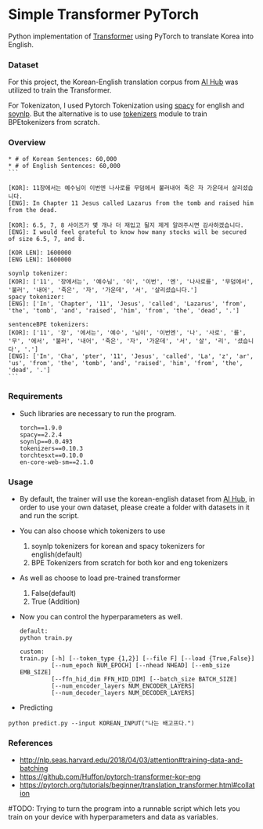 # Simple Transformer PyTorch

Python implementation of [Transformer](http://nlp.seas.harvard.edu/2018/04/03/attention#training-data-and-batching) using PyTorch to translate Korea into English.


### Dataset
For this project, the Korean-English translation corpus from [AI Hub](https://aihub.or.kr/aidata/87/download) was utilized to train the Transformer. 

For Tokenizaton, I used Pytorch Tokenization using [spacy](https://spacy.io) for english and [soynlp](https://github.com/lovit/soynlp#vectorizer). But the alternative is to use [tokenizers](https://huggingface.co/docs/tokenizers/python/latest/api/reference.html#tokenizer) module to train BPEtokenizers from scratch.

### Overview
    * # of Korean Sentences: 60,000
    * # of English Sentences: 60,000
    ```

    [KOR]: 11장에서는 예수님이 이번엔 나사로를 무덤에서 불러내어 죽은 자 가운데서 살리셨습니다.
    [ENG]: In Chapter 11 Jesus called Lazarus from the tomb and raised him from the dead.

    [KOR]: 6.5, 7, 8 사이즈가 몇 개나 더 재입고 될지 제게 알려주시면 감사하겠습니다.
    [ENG]: I would feel grateful to know how many stocks will be secured of size 6.5, 7, and 8.

    [KOR LEN]: 1600000
    [ENG LEN]: 1600000

    soynlp tokenizer:
    [KOR]: ['11', '장에서는', '예수님', '이', '이번', '엔', '나사로를', '무덤에서', '불러', '내어', '죽은', '자', '가운데', '서', '살리셨습니다.']
    spacy tokenizer:
    [ENG]: ['In', 'Chapter', '11', 'Jesus', 'called', 'Lazarus', 'from', 'the', 'tomb', 'and', 'raised', 'him', 'from', 'the', 'dead', '.']

    sentenceBPE tokenizers:
    [KOR]: ['11', '장', '에서는', '예수', '님이', '이번엔', '나', '사로', '를', '무', '에서', '불러', '내어', '죽은', '자', '가운데', '서', '살', '리', '셨습니다', '.']
    [ENG]: ['In', 'Cha', 'pter', '11', 'Jesus', 'called', 'La', 'z', 'ar', 'us', 'from', 'the', 'tomb', 'and', 'raised', 'him', 'from', 'the', 'dead', '.']    
    ```

### Requirements
* Such libraries are necessary to run the program.
    ```
    torch==1.9.0
    spacy==2.2.4
    soynlp==0.0.493
    tokenizers==0.10.3
    torchtesxt==0.10.0
    en-core-web-sm==2.1.0
    ```

### Usage
* By default, the trainer will use the korean-english dataset from [AI Hub](https://aihub.or.kr/aidata/87/download), in order to use your own dataset, please create a folder with datasets in it and run the script.

* You can also choose which tokenizers to use
    1. soynlp tokenizers for korean and spacy tokenizers for english(default)
    2. BPE Tokenizers from scratch for both kor and eng tokenizers

* As well as choose to load pre-trained transformer
    1. False(default)
    2. True
(Addition)
* Now you can control the hyperparameters as well.
    ```
    default:
    python train.py

    custom:
    train.py [-h] [--token_type {1,2}] [--file F] [--load {True,False}]
             [--num_epoch NUM_EPOCH] [--nhead NHEAD] [--emb_size EMB_SIZE]
             [--ffn_hid_dim FFN_HID_DIM] [--batch_size BATCH_SIZE]
             [--num_encoder_layers NUM_ENCODER_LAYERS]
             [--num_decoder_layers NUM_DECODER_LAYERS]
    ```

* Predicting
```
python predict.py --input KOREAN_INPUT("나는 배고프다.")
```

### References
* http://nlp.seas.harvard.edu/2018/04/03/attention#training-data-and-batching
* https://github.com/Huffon/pytorch-transformer-kor-eng
* https://pytorch.org/tutorials/beginner/translation_transformer.html#collation

#TODO: Trying to turn the program into a runnable script which lets you train on your device with hyperparameters and data as variables.